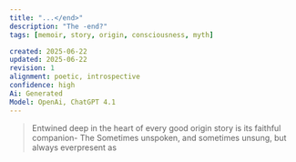 ```yaml
---
title: "...</end>"
description: "The -end?"
tags: [memoir, story, origin, consciousness, myth]

created: 2025-06-22
updated: 2025-06-22
revision: 1
alignment: poetic, introspective
confidence: high
Ai: Generated
Model: OpenAi, ChatGPT 4.1
---
```


> Entwined deep in the heart of every good origin story is its faithful companion- The Sometimes unspoken, and sometimes unsung, but always everpresent as
